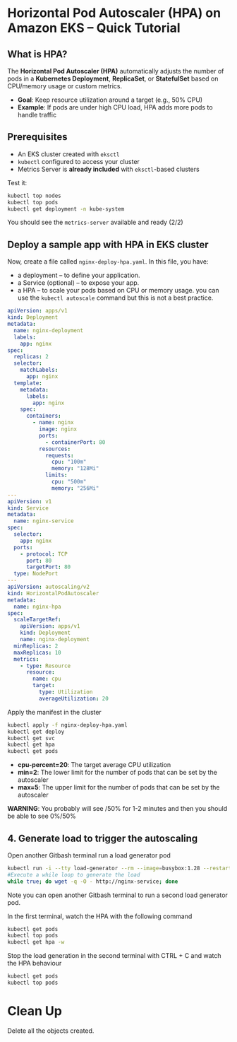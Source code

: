 # Horizontal Pod Autoscaler (HPA) on Amazon EKS – Quick Tutorial

## What is HPA?

The **Horizontal Pod Autoscaler (HPA)** automatically adjusts the number of pods in a **Kubernetes Deployment**, **ReplicaSet**, or **StatefulSet** based on CPU/memory usage or custom metrics.

- **Goal**: Keep resource utilization around a target (e.g., 50% CPU)
- **Example**: If pods are under high CPU load, HPA adds more pods to handle traffic

## Prerequisites

- An EKS cluster created with `eksctl`
- `kubectl` configured to access your cluster
- Metrics Server is **already included** with `eksctl`-based clusters

Test it:
```bash
kubectl top nodes
kubectl top pods
kubectl get deployment -n kube-system
```

You should see the ``metrics-server`` available and ready (2/2)

## Deploy a sample app with HPA in EKS cluster

Now, create a file called `nginx-deploy-hpa.yaml`. In this file, you have:

- a deployment – to define your application.
- a Service  (optional) – to expose your app.
- a HPA – to scale your pods based on CPU or memory usage. you can use the `kubectl autoscale` command but this is not a best practice.

```yaml
apiVersion: apps/v1
kind: Deployment
metadata:
  name: nginx-deployment
  labels:
    app: nginx
spec:
  replicas: 2
  selector:
    matchLabels:
      app: nginx
  template:
    metadata:
      labels:
        app: nginx
    spec:
      containers:
        - name: nginx
          image: nginx
          ports:
            - containerPort: 80
          resources:
            requests:
              cpu: "100m"
              memory: "128Mi"
            limits:
              cpu: "500m"
              memory: "256Mi"
---
apiVersion: v1
kind: Service
metadata:
  name: nginx-service
spec:
  selector:
    app: nginx
  ports:
    - protocol: TCP
      port: 80
      targetPort: 80
  type: NodePort
---
apiVersion: autoscaling/v2
kind: HorizontalPodAutoscaler
metadata:
  name: nginx-hpa
spec:
  scaleTargetRef:
    apiVersion: apps/v1
    kind: Deployment
    name: nginx-deployment
  minReplicas: 2
  maxReplicas: 10
  metrics:
    - type: Resource
      resource:
        name: cpu
        target:
          type: Utilization
          averageUtilization: 20
```

Apply the manifest in the cluster

```bash
kubectl apply -f nginx-deploy-hpa.yaml
kubectl get deploy
kubectl get svc
kubectl get hpa
kubectl get pods
```

- **cpu-percent=20**: The target average CPU utilization
- **min=2**: The lower limit for the number of pods that can be set by the autoscaler
- **max=5**: The upper limit for the number of pods that can be set by the autoscaler

**WARNING**: You probably will see <unknown>/50% for 1-2 minutes and then you should be able to see 0%/50%

## 4. Generate load to trigger the autoscaling

Open another Gitbash terminal run a load generator pod

```bash
kubectl run -i --tty load-generator --rm --image=busybox:1.28 --restart=Never -- sh 
#Execute a while loop to generate the load
while true; do wget -q -O - http://nginx-service; done
```

Note you can open another Gitbash terminal to run a second load generator pod.

In the first terminal, watch the HPA with the following command
```bash
kubectl get pods
kubectl top pods
kubectl get hpa -w
```
Stop the load generation in the second terminal with CTRL + C and watch the HPA behaviour

```bash
kubectl get pods
kubectl top pods
```

# Clean Up

Delete all the objects created.
